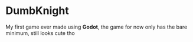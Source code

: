 # DumbKnight
My first game ever made using **Godot**, the game for now only has the bare minimum, still looks cute tho
